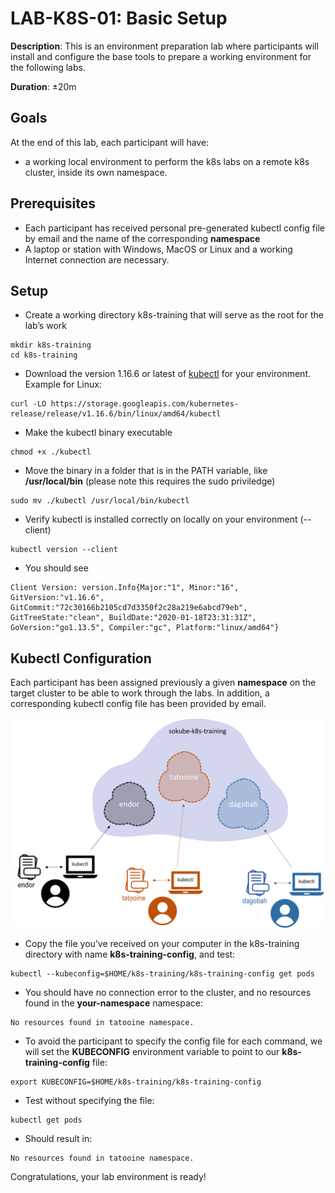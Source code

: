 # LAB-K8S-01: Basic Setup

**Description**: This is an environment preparation lab where participants will install and configure the base tools to prepare a working environment for the following labs.

**Duration**: ±20m

## Goals
At the end of this lab, each participant will have:
- a working local environment to perform the k8s labs on a remote k8s cluster, inside its own namespace.

## Prerequisites

- Each participant has received personal pre-generated kubectl config file by email and the name of the corresponding **namespace**
- A laptop or station with Windows, MacOS or Linux and a working Internet connection are necessary.

## Setup

- Create a working directory k8s-training that will serve as the root for the lab’s work

```shell
mkdir k8s-training
cd k8s-training
```

- Download the version 1.16.6 or latest of [kubectl](https://kubernetes.io/docs/tasks/tools/install-kubectl/#install-kubectl-on-linux) for your environment. Example for Linux:
```
curl -LO https://storage.googleapis.com/kubernetes-release/release/v1.16.6/bin/linux/amd64/kubectl
```

- Make the kubectl binary executable
```shell
chmod +x ./kubectl
```

- Move the binary in a folder that is in the PATH variable, like **/usr/local/bin** (please note this requires the sudo priviledge)
```
sudo mv ./kubectl /usr/local/bin/kubectl
```

- Verify kubectl is installed correctly on locally on your environment (--client)

```
kubectl version --client
```
- You should see
```
Client Version: version.Info{Major:"1", Minor:"16", GitVersion:"v1.16.6", GitCommit:"72c30166b2105cd7d3350f2c28a219e6abcd79eb", GitTreeState:"clean", BuildDate:"2020-01-18T23:31:31Z", GoVersion:"go1.13.5", Compiler:"gc", Platform:"linux/amd64"}
``` 

## Kubectl Configuration
Each participant has been assigned previously a given **namespace** on the target cluster to be able to work through the labs. In addition, a corresponding kubectl config file has been provided by email.

![Philadelphia's Magic Gardens. This place was so cool!](./img/overview-setup.png "Philadelphia's Magic Gardens")

- Copy the file you’ve received on your computer in the k8s-training directory with name **k8s-training-config**, and test:
```
kubectl --kubeconfig=$HOME/k8s-training/k8s-training-config get pods
```
- You should have no connection error to the cluster, and no resources found in the **your-namespace** namespace:
```
No resources found in tatooine namespace.
```

- To avoid the participant to specify the config file for each command, we will set the **KUBECONFIG** environment variable to point to our **k8s-training-config** file:
```
export KUBECONFIG=$HOME/k8s-training/k8s-training-config
```
- Test without specifying the file:
```
kubectl get pods
```
- Should result in:
```
No resources found in tatooine namespace.
```

Congratulations, your lab environment is ready!